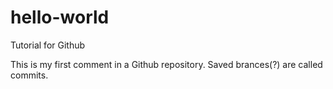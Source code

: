 # hello-world
Tutorial for Github

This is my first comment in a Github repository.
Saved brances(?) are called commits.
